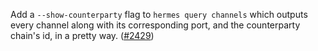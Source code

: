 Add a `--show-counterparty` flag to `hermes query channels` which outputs every channel along with its corresponding port, and the counterparty chain's id, in a pretty way.
  ([#2429](https://github.com/informalsystems/ibc-rs/issues/2429))
